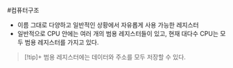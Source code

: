 #컴퓨터구조 

+ 이름 그대로 다양하고 일반적인 상황에서 자유롭게 사용 가능한 레지스터
+ 일반적으로 CPU 안에는 여러 개의 범용 레지스터들이 있고, 현재 대다수 CPU는 모두 범용 레지스터를 가지고 있다.

> [!tip]+ 
> 범용 레지스터에는 데이터와 주소를 모두 저장할 수 있다.
